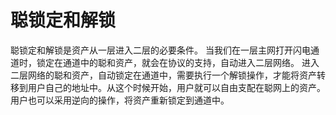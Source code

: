 聪锁定和解锁
====

聪锁定和解锁是资产从一层进入二层的必要条件。
当我们在一层主网打开闪电通道时，锁定在通道中的聪和资产，就会在协议的支持，自动进入二层网络。
进入二层网络的聪和资产，自动锁定在通道中，需要执行一个解锁操作，才能将资产转移到用户自己的地址中。从这个时候开始，用户就可以自由支配在聪网上的资产。用户也可以采用逆向的操作，将资产重新锁定到通道中。


